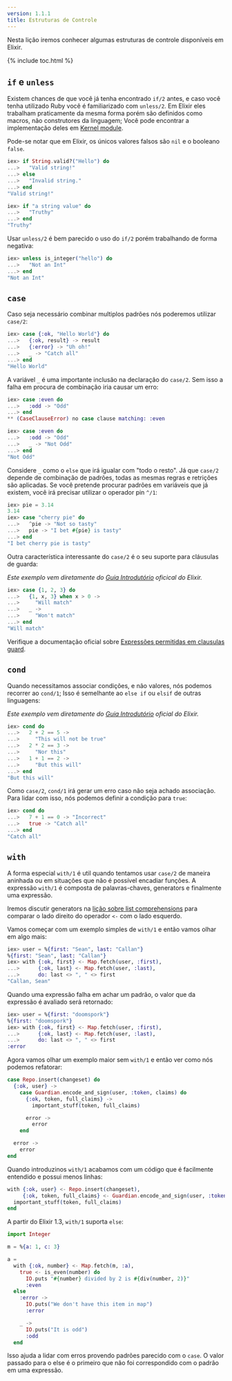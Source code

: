 ```yaml
---
version: 1.1.1 
title: Estruturas de Controle
---
```


Nesta lição iremos conhecer algumas estruturas de controle disponíveis em Elixir.

{% include toc.html %}

## `if` e `unless`

Existem chances de que você já tenha encontrado `if/2` antes, e caso você tenha utilizado Ruby você é familiarizado com `unless/2`. Em Elixir eles trabalham praticamente da mesma forma porém são definidos como macros, não construtores da linguagem; Você pode encontrar a implementação deles em [Kernel module](https://hexdocs.pm/elixir/Kernel.html).

Pode-se notar que em Elixir, os únicos valores falsos são `nil` e o booleano `false`.

```elixir
iex> if String.valid?("Hello") do
...>   "Valid string!"
...> else
...>   "Invalid string."
...> end
"Valid string!"

iex> if "a string value" do
...>   "Truthy"
...> end
"Truthy"
```
Usar `unless/2` é bem parecido o uso do `if/2` porém trabalhando de forma negativa:
```elixir
iex> unless is_integer("hello") do
...>   "Not an Int"
...> end
"Not an Int"
```

## `case`

Caso seja necessário combinar multiplos padrões nós poderemos utilizar `case/2`:

```elixir
iex> case {:ok, "Hello World"} do
...>   {:ok, result} -> result
...>   {:error} -> "Uh oh!"
...>   _ -> "Catch all"
...> end
"Hello World"
```
A variável `_` é uma importante inclusão na declaração do `case/2`. Sem isso a falha em procura de combinação iria causar um erro:

```elixir
iex> case :even do
...>   :odd -> "Odd"
...> end
** (CaseClauseError) no case clause matching: :even

iex> case :even do
...>   :odd -> "Odd"
...>   _ -> "Not Odd"
...> end
"Not Odd"
```

Considere `_` como o `else` que irá igualar com "todo o resto".
Já que `case/2` depende de combinação de padrões, todas as mesmas regras e retrições são aplicadas. Se você pretende procurar padrões em variáveis que já existem, você irá precisar utilizar o operador pin `^/1`:

```elixir
iex> pie = 3.14
3.14
iex> case "cherry pie" do
...>   ^pie -> "Not so tasty"
...>   pie -> "I bet #{pie} is tasty"
...> end
"I bet cherry pie is tasty"
```
Outra característica interessante do `case/2` é o seu suporte para cláusulas de guarda:

_Este exemplo vem diretamente do [Guia Introdutório](http://elixir-lang.org/getting-started/case-cond-and-if.html#case) oficical do Elixir._

```elixir
iex> case {1, 2, 3} do
...>   {1, x, 3} when x > 0 ->
...>     "Will match"
...>   _ ->
...>     "Won't match"
...> end
"Will match"
```
Verifique a documentação oficial sobre [Expressões permitidas em clausulas guard](https://hexdocs.pm/elixir/master/guards.html).


## `cond`

Quando necessitamos associar condições, e não valores, nós podemos recorrer ao `cond/1`; Isso é semelhante ao `else if` ou `elsif` de outras linguagens:

_Este exemplo vem diretamente do [Guia Introdutório](http://elixir-lang.org/getting-started/case-cond-and-if.html#cond) oficial do Elixir._

```elixir
iex> cond do
...>   2 + 2 == 5 ->
...>     "This will not be true"
...>   2 * 2 == 3 ->
...>     "Nor this"
...>   1 + 1 == 2 ->
...>     "But this will"
...> end
"But this will"
```

Como `case/2`, `cond/1` irá gerar um erro caso não seja achado associação. Para lidar com isso, nós podemos definir a condição para `true`:

```elixir
iex> cond do
...>   7 + 1 == 0 -> "Incorrect"
...>   true -> "Catch all"
...> end
"Catch all"
```

## `with`

A forma especial `with/1` é util quando tentamos usar `case/2` de maneira aninhada ou em situações que não é possível encadiar funções. A expressão `with/1` é composta de palavras-chaves, generators e finalmente uma expressão.

Iremos discutir generators na [lição sobre list comprehensions](../comprehensions) para comparar o lado direito do operador `<-` com o lado esquerdo.

Vamos começar com um exemplo simples de `with/1` e então vamos olhar em algo mais:

```elixir
iex> user = %{first: "Sean", last: "Callan"}
%{first: "Sean", last: "Callan"}
iex> with {:ok, first} <- Map.fetch(user, :first),
...>      {:ok, last} <- Map.fetch(user, :last),
...>      do: last <> ", " <> first
"Callan, Sean"
```

Quando uma expressão falha em achar um padrão, o valor que da expressão é avaliado será retornado:

```elixir
iex> user = %{first: "doomspork"}
%{first: "doomspork"}
iex> with {:ok, first} <- Map.fetch(user, :first),
...>      {:ok, last} <- Map.fetch(user, :last),
...>      do: last <> ", " <> first
:error
```

Agora vamos olhar um exemplo maior sem `with/1` e então ver como nós podemos refatorar:

```elixir
case Repo.insert(changeset) do
  {:ok, user} ->
    case Guardian.encode_and_sign(user, :token, claims) do
      {:ok, token, full_claims} ->
        important_stuff(token, full_claims)

      error ->
        error
    end

  error ->
    error
end
```

Quando introduzinos `with/1` acabamos com um código que é facilmente entendido e possui menos linhas:

```elixir
with {:ok, user} <- Repo.insert(changeset),
     {:ok, token, full_claims} <- Guardian.encode_and_sign(user, :token, claims) do
  important_stuff(token, full_claims)
end
```

A partir do Elixir 1.3, `with/1`  suporta `else`:

```elixir
import Integer

m = %{a: 1, c: 3}

a =
  with {:ok, number} <- Map.fetch(m, :a),
    true <- is_even(number) do
      IO.puts "#{number} divided by 2 is #{div(number, 2)}"
      :even
  else
    :error ->
      IO.puts("We don't have this item in map")
      :error

    _ ->
      IO.puts("It is odd")
      :odd
  end
```

Isso ajuda a lidar com erros provendo padrões parecido com o `case`. O valor passado para o else é o primeiro que não foi correspondido com o padrão em uma expressão.
